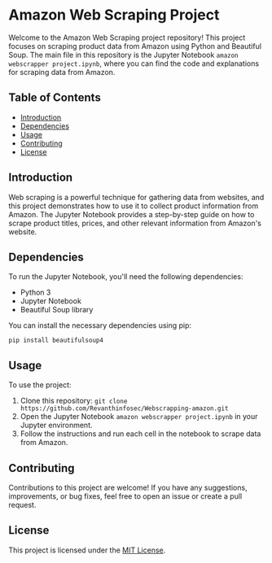 

# Amazon Web Scraping Project

Welcome to the Amazon Web Scraping project repository! This project focuses on scraping product data from Amazon using Python and Beautiful Soup. The main file in this repository is the Jupyter Notebook `amazon webscrapper project.ipynb`, where you can find the code and explanations for scraping data from Amazon.

## Table of Contents

- [Introduction](#introduction)
- [Dependencies](#dependencies)
- [Usage](#usage)
- [Contributing](#contributing)
- [License](#license)

## Introduction

Web scraping is a powerful technique for gathering data from websites, and this project demonstrates how to use it to collect product information from Amazon. The Jupyter Notebook provides a step-by-step guide on how to scrape product titles, prices, and other relevant information from Amazon's website.

## Dependencies

To run the Jupyter Notebook, you'll need the following dependencies:

- Python 3
- Jupyter Notebook
- Beautiful Soup library

You can install the necessary dependencies using pip:

```
pip install beautifulsoup4
```

## Usage

To use the project:

1. Clone this repository: `git clone https://github.com/Revanthinfosec/Webscrapping-amazon.git`
2. Open the Jupyter Notebook `amazon webscrapper project.ipynb` in your Jupyter environment.
3. Follow the instructions and run each cell in the notebook to scrape data from Amazon.

## Contributing

Contributions to this project are welcome! If you have any suggestions, improvements, or bug fixes, feel free to open an issue or create a pull request.

## License

This project is licensed under the [MIT License](LICENSE).
